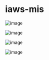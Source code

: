 # iaws-mis

![image](https://github.com/kimmartelolives/iaws-mis/assets/61133176/b73920d0-323d-473f-826c-c6e66d593b73)

![image](https://github.com/kimmartelolives/iaws-mis/assets/61133176/aa2beff9-adaa-4301-adb2-714e750e3d6d)

![image](https://github.com/kimmartelolives/iaws-mis/assets/61133176/7c9e41d2-89ff-4a9d-a8df-24dd77fc56c0)

![image](https://github.com/kimmartelolives/iaws-mis/assets/61133176/a97dc985-4979-45fb-b779-feceb6122a49)

